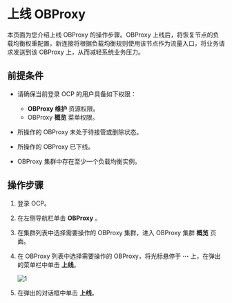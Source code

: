 # 上线 OBProxy

本页面为您介绍上线 OBProxy 的操作步骤。OBProxy 上线后，将恢复节点的负载均衡权重配置，新连接将根据负载均衡规则使用该节点作为流量入口，将业务请求发送到该 OBProxy 上，从而减轻系统业务压力。

## 前提条件

* 请确保当前登录 OCP 的用户具备如下权限：

  * **OBProxy 维护** 资源权限。
  * OBProxy **概览** 菜单权限。

* 所操作的 OBProxy 未处于待接管或删除状态。
* 所操作的 OBProxy 已下线。
* OBProxy 集群中存在至少一个负载均衡实例。

## 操作步骤

1. 登录 OCP。

2. 在左侧导航栏单击 **OBProxy** 。

3. 在集群列表中选择需要操作的 OBProxy 集群，进入 OBProxy 集群 **概览** 页面。

4. 在 OBProxy 列表中选择需要操作的 OBProxy，将光标悬停于 **···** 上，在弹出的菜单栏中单击 **上线**。

    ![1](https://obbusiness-private.oss-cn-shanghai.aliyuncs.com/doc/img/ocp/422/%E4%B8%8A%E7%BA%BFobproxy.png)

5. 在弹出的对话框中单击 **上线**。
